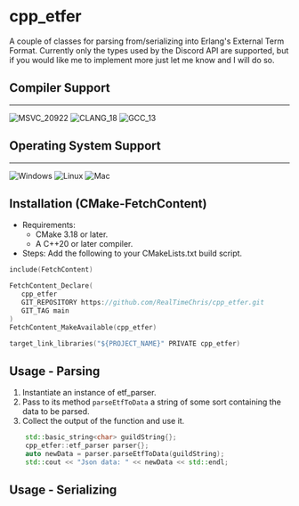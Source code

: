 # cpp_etfer
A couple of classes for parsing from/serializing into Erlang's External Term Format. Currently only the types used by the Discord API are supported, but if you would like me to implement more just let me know and I will do so.

## Compiler Support
----
![MSVC_20922](https://img.shields.io/github/actions/workflow/status/RealTimeChris/CppEtfer/MSVC_2022-Windows.yml?style=plastic&logo=microsoft&logoColor=green&label=MSVC_2022&labelColor=pewter&color=blue)
![CLANG_18](https://img.shields.io/github/actions/workflow/status/RealTimeChris/CppEtfer/CLANG_18-Ubuntu.yml?style=plastic&logo=linux&logoColor=green&label=CLANG_18&labelColor=pewter&color=blue)
![GCC_13](https://img.shields.io/github/actions/workflow/status/RealTimeChris/CppEtfer/GCC_13-MacOS.yml?style=plastic&logo=apple&logoColor=green&label=GCC_13&labelColor=pewter&color=blue)

## Operating System Support
----
![Windows](https://img.shields.io/github/actions/workflow/status/RealTimeChris/CppEtfer/MSVC_2022-Windows.yml?style=plastic&logo=microsoft&logoColor=green&label=Windows&labelColor=pewter&color=blue)
![Linux](https://img.shields.io/github/actions/workflow/status/RealTimeChris/CppEtfer/CLANG_18-Ubuntu.yml?style=plastic&logo=linux&logoColor=green&label=Linux&labelColor=pewter&color=blue)
![Mac](https://img.shields.io/github/actions/workflow/status/RealTimeChris/CppEtfer/GCC_13-MacOS.yml?style=plastic&logo=apple&logoColor=green&label=MacOS&labelColor=pewter&color=blue)


## Installation (CMake-FetchContent)
- Requirements:
	- CMake 3.18 or later.
	- A C++20 or later compiler.
- Steps:   Add the following to your CMakeLists.txt build script.
```cpp
include(FetchContent)

FetchContent_Declare(
   cpp_etfer
   GIT_REPOSITORY https://github.com/RealTimeChris/cpp_etfer.git
   GIT_TAG main
)
FetchContent_MakeAvailable(cpp_etfer)

target_link_libraries("${PROJECT_NAME}" PRIVATE cpp_etfer)
```

## Usage - Parsing
1. Instantiate an instance of etf_parser.
2. Pass to its method `parseEtfToData` a string of some sort containing the data to be parsed.
3. Collect the output of the function and use it.
```cpp
	std::basic_string<char> guildString{};
	cpp_etfer::etf_parser parser{};
	auto newData = parser.parseEtfToData(guildString);
	std::cout << "Json data: " << newData << std::endl;
```

## Usage - Serializing
